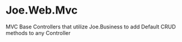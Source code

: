 Joe.Web.Mvc
===========

MVC Base Controllers that utilize Joe.Business to add Default CRUD methods to any Controller
